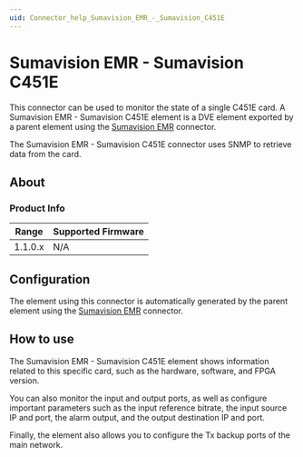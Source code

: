```yaml
---
uid: Connector_help_Sumavision_EMR_-_Sumavision_C451E
---
```


# Sumavision EMR - Sumavision C451E

This connector can be used to monitor the state of a single C451E card. A Sumavision EMR - Sumavision C451E element is a DVE element exported by a parent element using the [Sumavision EMR](xref:Connector_help_Sumavision_EMR) connector.

The Sumavision EMR - Sumavision C451E connector uses SNMP to retrieve data from the card.

## About

### Product Info

| **Range** | **Supported Firmware** |
|-----------|------------------------|
| 1.1.0.x   | N/A                    |

## Configuration

The element using this connector is automatically generated by the parent element using the [Sumavision EMR](xref:Connector_help_Sumavision_EMR) connector.

## How to use

The Sumavision EMR - Sumavision C451E element shows information related to this specific card, such as the hardware, software, and FPGA version.

You can also monitor the input and output ports, as well as configure important parameters such as the input reference bitrate, the input source IP and port, the alarm output, and the output destination IP and port.

Finally, the element also allows you to configure the Tx backup ports of the main network.
